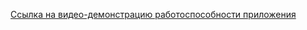 [Ссылка на видео-демонстрацию работоспособности приложения](https://www.youtube.com/watch?v=BgYjBvDAzLU)